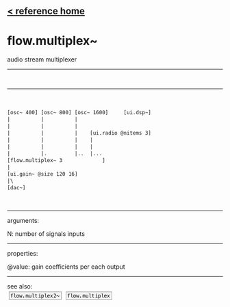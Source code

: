 [< reference home](ceammc_lib.html)
---

# flow.multiplex~


audio stream multiplexer

---

<br>


---


```


[osc~ 400] [osc~ 800] [osc~ 1600]     [ui.dsp~]
|          |          |
|          |          |
|          |          |    [ui.radio @nitems 3]
|          |          |    |
|          |          |    |
|          |.         |..  |...
[flow.multiplex~ 3             ]
|
[ui.gain~ @size 120 16]
|\
[dac~]

            
```

---
arguments:

N: number of signals
            inputs<br>

---
properties:

@value: gain coefficients per each
            output<br>

---
see also:<br>
[![flow.multiplex2~](img/object_flow.multiplex2~.png)](flow.multiplex2~.html)
[![flow.multiplex](img/object_flow.multiplex.png)](flow.multiplex.html)
